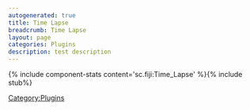 ```yaml
---
autogenerated: true
title: Time Lapse
breadcrumb: Time Lapse
layout: page
categories: Plugins
description: test description
---
```


{% include component-stats content='sc.fiji:Time\_Lapse' %}{% include stub%}


[Category:Plugins](Category_Plugins "wikilink")
